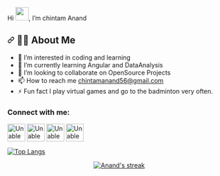 Hi <img src="https://raw.githubusercontent.com/MartinHeinz/MartinHeinz/master/wave.gif" width="30px" style="max-width: 100%;">, I’m chintam Anand 
 
<h2 dir="auto"><a id="user-content-️-about-me" class="anchor" aria-hidden="true" href="#️-about-me">
<svg class="octicon octicon-link" viewBox="0 0 16 16" version="1.1" width="16" height="16" aria-hidden="true">
<path fill-rule="evenodd" d="M7.775 3.275a.75.75 0 001.06 1.06l1.25-1.25a2 2 0 112.83 2.83l-2.5 2.5a2 2 0 01-2.83 0 .75.75 0 00-1.06 1.06 3.5 3.5 0 004.95 0l2.5-2.5a3.5 3.5 0 00-4.95-4.95l-1.25 1.25zm-4.69 9.64a2 2 0 010-2.83l2.5-2.5a2 2 0 012.83 0 .75.75 0 001.06-1.06 3.5 3.5 0 00-4.95 0l-2.5 2.5a3.5 3.5 0 004.95 4.95l1.25-1.25a.75.75 0 00-1.06-1.06l-1.25 1.25a2 2 0 01-2.83 0z"></path></svg></a>
<g-emoji class="g-emoji" alias="raising_hand_man" fallback-src="https://github.githubassets.com/images/icons/emoji/unicode/1f64b-2642.png">🙋‍♂️</g-emoji> About Me</h2>

- 👀 I’m interested in coding and learning
- 🌱 I’m currently learning Angular and DataAnalysis
- 💞️ I’m looking to collaborate on OpenSource Projects
- 📫 How to reach me chintamanand56@gmail.com
- ⚡ Fun fact I play virtual games and go to the badminton very often.

<h3 align="left">Connect with me:</h3>
<p align="left">
<a href="https://twitter.com/chintamanand" target="blank"><img align="center" src="https://cdn2.iconfinder.com/data/icons/social-media-2285/512/1_Twitter_colored_svg-512.png" alt="Unable Display Image" height="40" width="40"/></a> 
<a href="https://in.linkedin.com/in/anand-chintam-334347140" target="blank"><img align="center" src="https://cdn2.iconfinder.com/data/icons/social-media-2285/512/1_Linkedin_unofficial_colored_svg-512.png" alt="Unable Display Image" height="40" width="40" /></a>
<a href="https://facebook.com/chintamanand" target ="blank"><img align="center" src="https://cdn1.iconfinder.com/data/icons/social-media-2285/512/Colored_Facebook3_svg-1024.png" alt="Unable Display Image" height="40" width="40"/></a>
<a href="https://www.instagram.com/anandchintam" target="blank"><img align="center" src="https://cdn2.iconfinder.com/data/icons/social-media-2285/512/1_Instagram_colored_svg_1-512.png" alt="Unable Display Image" height="40" width="40"/></a>
</p>

[![Top Langs](https://github-readme-stats.vercel.app/api/top-langs/?username=chintamanand)](https://github.com/chintamanand)

<p align="center" dir="auto">
    <a href="https://github.com/chintamanand">
        <img title="🔥 Get streak stats for your profile at git.io/streak-stats" alt="Anand's streak" src="https://camo.githubusercontent.com/22b6df88df88366ac02fc4664f1fa0b5d1d51fba66391f3b66ac4d5d5ac10752/68747470733a2f2f6769746875622d726561646d652d73747265616b2d73746174732e6865726f6b756170702e636f6d2f3f757365723d53756268616d52616f6e6961723238267468656d653d626c61636b2d69636526686964655f626f726465723d74727565267374726f6b653d30303030266261636b67726f756e643d3036304130434430" data-canonical-src="https://github-readme-streak-stats.herokuapp.com/?user=chintamanand&amp;theme=black-ice&amp;hide_border=true&amp;stroke=0000&amp;background=060A0CD0" style="max-width: 100%;">
    </a>
</p>
<!---
chintamanand/chintamanand is a ✨ special ✨ repository because its `README.md` (this file) appears on your GitHub profile.
You can click the Preview link to take a look at your changes.
--->
